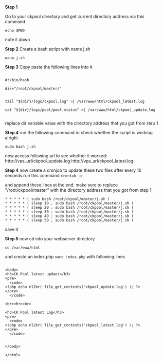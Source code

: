 
**Step 1** 

Go to your ckpool directory and get current directory address via this command

``echo $PWD``

note it down

**Step 2**
Create a bash script with name j.sh

``nano j.sh``

**Step 3**
Copy paste the following lines into it

```

#!/bin/bash

dir="/root/ckpool/master/"


tail "${dir}/logs/ckpool.log" >| /var/www/html/ckpool_latest.log

cat "${dir}/logs/pool/pool.status" >| /var/www/html/ckpool_update.log


```

replace dir variable value with the directory address that you got from step 1

**Step 4**
run the following command to check whether the script is working alright
```
sudo bash j.sh
```

now access following url to see whether it worked:
http://vps_url/ckpool_update.log
http://vps_url/ckpool_latest.log

**Step 4**
now create a cronjob to update these two files after every 10 seconds
run this command
``crontab -e``

and append these lines at the end. make sure to replace "/root/ckpool/master" with the directory address that you got from step 1
```
* * * * * ( sudo bash /root/ckpool/master/j.sh )
* * * * * ( sleep 10 ; sudo bash /root/ckpool/master/j.sh )
* * * * * ( sleep 20 ; sudo bash /root/ckpool/master/j.sh )
* * * * * ( sleep 30 ; sudo bash /root/ckpool/master/j.sh )
* * * * * ( sleep 40 ; sudo bash /root/ckpool/master/j.sh )
* * * * * ( sleep 50 ; sudo bash /root/ckpool/master/j.sh )
```
save it

**Step 5**
now cd into your webserver directory

``cd /var/www/html``

and create an index.php ``nano index.php`` with following lines





```<html>

<body>
<h3>CK Pool latest updaet</h3>
<pre>
  <code>
<?php echo nl2br( file_get_contents('ckpool_update.log') ); ?>
</pre>
  </code>

<br><hr><br>

<h3>CK Pool latest Log</h3>
<pre>
  <code>
<?php echo nl2br( file_get_contents('ckpool_latest.log') ); ?>
</pre>
  </code>


</body>

</html>

```






